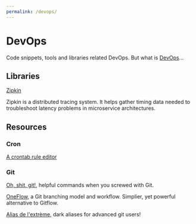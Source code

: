 ```yaml
---
permalink: /devops/
---
```


# DevOps

Code snippets, tools and libraries related DevOps. But what is [DevOps](https://en.wikipedia.org/wiki/DevOps)...

## Libraries

[Zipkin](http://zipkin.io/)

Zipkin is a distributed tracing system. It helps gather timing data needed to troubleshoot latency problems in microservice architectures.

## Resources

### Cron

[A crontab rule editor](https://crontab.guru)

### Git

[Oh, shit, git!](http://ohshitgit.com/), helpful commands when you screwed with Git.

[OneFlow](http://endoflineblog.com/oneflow-a-git-branching-model-and-workflow), a Git branching model and workflow. Simplier, yet powerful alternative to Gitflow.

[Alias de l'extrème](https://www.synbioz.com/blog/les_aliases_git_de_l_extreme), dark aliases for advanced git users!
